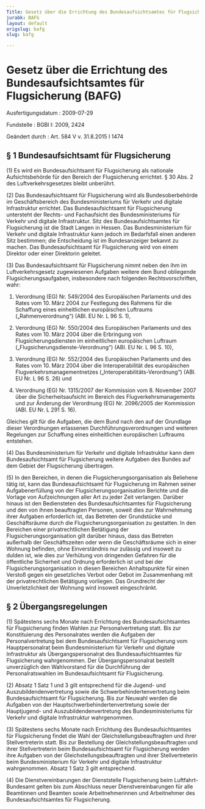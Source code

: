 ```yaml
---
Title: Gesetz über die Errichtung des Bundesaufsichtsamtes für Flugsicherung
jurabk: BAFG
layout: default
origslug: bafg
slug: bafg

---
```


# Gesetz über die Errichtung des Bundesaufsichtsamtes für Flugsicherung (BAFG)

Ausfertigungsdatum
:   2009-07-29

Fundstelle
:   BGBl I: 2009, 2424

Geändert durch
:   Art. 584 V v. 31.8.2015 I 1474


## § 1 Bundesaufsichtsamt für Flugsicherung

(1) Es wird ein Bundesaufsichtsamt für Flugsicherung als nationale Aufsichtsbehörde für den Bereich der Flugsicherung errichtet. § 30 Abs. 2 des Luftverkehrsgesetzes bleibt unberührt.

(2) Das Bundesaufsichtsamt für Flugsicherung wird als Bundesoberbehörde im Geschäftsbereich des Bundesministeriums für Verkehr und digitale Infrastruktur errichtet. Das Bundesaufsichtsamt für Flugsicherung untersteht der Rechts- und Fachaufsicht des Bundesministeriums für Verkehr und digitale Infrastruktur. Sitz des Bundesaufsichtsamtes für Flugsicherung ist die Stadt Langen in Hessen. Das Bundesministerium für Verkehr und digitale Infrastruktur kann jedoch im Bedarfsfall einen anderen Sitz bestimmen; die Entscheidung ist im Bundesanzeiger bekannt zu machen. Das Bundesaufsichtsamt für Flugsicherung wird von einem Direktor oder einer Direktorin geleitet.

(3) Das Bundesaufsichtsamt für Flugsicherung nimmt neben den ihm im Luftverkehrsgesetz zugewiesenen Aufgaben weitere dem Bund obliegende Flugsicherungsaufgaben, insbesondere nach folgenden Rechtsvorschriften, wahr:

1.  Verordnung (EG) Nr. 549/2004 des Europäischen Parlaments und des Rates vom 10. März 2004 zur Festlegung des Rahmens für die Schaffung eines einheitlichen europäischen Luftraums („Rahmenverordnung“) (ABl. EU Nr. L 96 S. 1),


2.  Verordnung (EG) Nr. 550/2004 des Europäischen Parlaments und des Rates vom 10. März 2004 über die Erbringung von Flugsicherungsdiensten im einheitlichen europäischen Luftraum („Flugsicherungsdienste-Verordnung“) (ABl. EU Nr. L 96 S. 10),


3.  Verordnung (EG) Nr. 552/2004 des Europäischen Parlaments und des Rates vom 10. März 2004 über die Interoperabilität des europäischen Flugverkehrsmanagementnetzes („Interoperabilitäts-Verordnung“) (ABl. EU Nr. L 96 S. 26) und


4.  Verordnung (EG) Nr. 1315/2007 der Kommission vom 8. November 2007 über die Sicherheitsaufsicht im Bereich des Flugverkehrsmanagements und zur Änderung der Verordnung (EG) Nr. 2096/2005 der Kommission (ABl. EU Nr. L 291 S. 16).



Gleiches gilt für die Aufgaben, die dem Bund nach den auf der Grundlage dieser Verordnungen erlassenen Durchführungsverordnungen und weiteren Regelungen zur Schaffung eines einheitlichen europäischen Luftraums entstehen.

(4) Das Bundesministerium für Verkehr und digitale Infrastruktur kann dem Bundesaufsichtsamt für Flugsicherung weitere Aufgaben des Bundes auf dem Gebiet der Flugsicherung übertragen.

(5) In den Bereichen, in denen die Flugsicherungsorganisation als Beliehene tätig ist, kann das Bundesaufsichtsamt für Flugsicherung im Rahmen seiner Aufgabenerfüllung von der Flugsicherungsorganisation Berichte und die Vorlage von Aufzeichnungen aller Art zu jeder Zeit verlangen. Darüber hinaus ist den Bediensteten des Bundesaufsichtsamtes für Flugsicherung und den von ihnen beauftragten Personen, soweit dies zur Wahrnehmung ihrer Aufgaben erforderlich ist, das Betreten der Grundstücke und Geschäftsräume durch die Flugsicherungsorganisation zu gestatten. In den Bereichen einer privatrechtlichen Betätigung der Flugsicherungsorganisation gilt darüber hinaus, dass das Betreten außerhalb der Geschäftszeiten oder wenn die Geschäftsräume sich in einer Wohnung befinden, ohne Einverständnis nur zulässig und insoweit zu dulden ist, wie dies zur Verhütung von dringenden Gefahren für die öffentliche Sicherheit und Ordnung erforderlich ist und bei der Flugsicherungsorganisation in diesen Bereichen Anhaltspunkte für einen Verstoß gegen ein gesetzliches Verbot oder Gebot im Zusammenhang mit der privatrechtlichen Betätigung vorliegen. Das Grundrecht der Unverletzlichkeit der Wohnung wird insoweit eingeschränkt.


## § 2 Übergangsregelungen

(1) Spätestens sechs Monate nach Errichtung des Bundesaufsichtsamtes für Flugsicherung finden Wahlen zur Personalvertretung statt. Bis zur Konstituierung des Personalrates werden die Aufgaben der Personalvertretung bei dem Bundesaufsichtsamt für Flugsicherung vom Hauptpersonalrat beim Bundesministerium für Verkehr und digitale Infrastruktur als Übergangspersonalrat des Bundesaufsichtsamtes für Flugsicherung wahrgenommen. Der Übergangspersonalrat bestellt unverzüglich den Wahlvorstand für die Durchführung der Personalratswahlen im Bundesaufsichtsamt für Flugsicherung.

(2) Absatz 1 Satz 1 und 3 gilt entsprechend für die Jugend- und Auszubildendenvertretung sowie die Schwerbehindertenvertretung beim Bundesaufsichtsamt für Flugsicherung. Bis zur Neuwahl werden die Aufgaben von der Hauptschwerbehindertenvertretung sowie der Hauptjugend- und Auszubildendenvertretung des Bundesministeriums für Verkehr und digitale Infrastruktur wahrgenommen.

(3) Spätestens sechs Monate nach Errichtung des Bundesaufsichtsamtes für Flugsicherung findet die Wahl der Gleichstellungsbeauftragten und ihrer Stellvertreterin statt. Bis zur Bestellung der Gleichstellungsbeauftragten und ihrer Stellvertreterin beim Bundesaufsichtsamt für Flugsicherung werden ihre Aufgaben von der Gleichstellungsbeauftragten und ihrer Stellvertreterin beim Bundesministerium für Verkehr und digitale Infrastruktur wahrgenommen. Absatz 1 Satz 3 gilt entsprechend.

(4) Die Dienstvereinbarungen der Dienststelle Flugsicherung beim Luftfahrt-Bundesamt gelten bis zum Abschluss neuer Dienstvereinbarungen für alle Beamtinnen und Beamten sowie Arbeitnehmerinnen und Arbeitnehmer des Bundesaufsichtsamtes für Flugsicherung.

